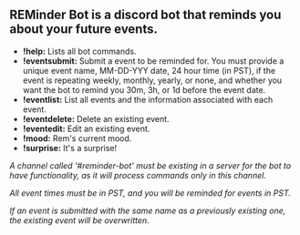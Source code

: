 ## **REMinder Bot is a discord bot that reminds you about your future events.**

- **!help:** Lists all bot commands.
- **!eventsubmit:** Submit a event to be reminded for. You must provide a unique event name, MM-DD-YYY date, 24 hour time (in PST), if the event is repeating weekly, monthly, yearly, or none, and whether you want the bot to remind you 30m, 3h, or 1d before the event date.
- **!eventlist:** List all events and the information associated with each event.
- **!eventdelete:** Delete an existing event.
- **!eventedit:** Edit an existing event.
- **!mood:** Rem's current mood.
- **!surprise:** It's a surprise!

*A channel called '#reminder-bot' must be existing in a server for the bot to have functionality, as it will process commands only in this channel.*

*All event times must be in PST, and you will be reminded for events in PST.*

*If an event is submitted with the same name as a previously existing one, the existing event will be overwritten.*


